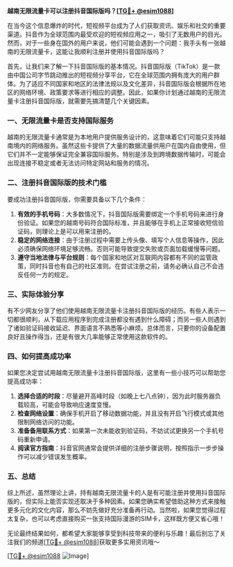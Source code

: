 **越南无限流量卡可以注册抖音国际版吗？[[TG💪+ @esim1088](https://t.me/s/esim1088)]**

在当今这个信息爆炸的时代，短视频平台成为了人们获取资讯、娱乐和社交的重要渠道。抖音作为全球范围内最受欢迎的短视频应用之一，吸引了无数用户的目光。然而，对于一些身在国外的用户来说，他们可能会遇到一个问题：我手头有一张越南的无限流量卡，这能让我顺利注册并使用抖音国际版吗？

首先，让我们来了解一下抖音国际版的基本情况。抖音国际版（TikTok）是一款由中国公司字节跳动推出的短视频分享平台，它在全球范围内拥有庞大的用户群体。为了适应不同国家和地区的法律法规以及文化差异，抖音国际版会根据所在地区的网络环境、政策要求等进行相应的调整。因此，如果你计划通过越南的无限流量卡注册抖音国际版，就需要先搞清楚几个关键因素。

### 一、无限流量卡是否支持国际服务

越南的无限流量卡通常是为本地用户提供服务设计的，这意味着它们可能只支持越南境内的网络服务。虽然这些卡提供了大量的数据流量供用户在国内自由使用，但它们并不一定能够保证完全兼容国际服务。特别是涉及到跨境数据传输时，可能会出现连接不稳定或者无法访问特定网站和服务的情况。

### 二、注册抖音国际版的技术门槛

要成功注册抖音国际版，你需要具备以下几个条件：
1. **有效的手机号码**：大多数情况下，抖音国际版需要绑定一个手机号码来进行身份验证。如果您的越南号码符合国际标准，并且能够在手机上正常接收短信验证码，则理论上是可以用来注册的。
2. **稳定的网络连接**：由于注册过程中需要上传头像、填写个人信息等操作，因此必须确保网络环境足够流畅。否则可能导致提交失败或页面加载缓慢等问题。
3. **遵守当地法律与平台规则**：每个国家和地区对互联网内容都有不同的监管政策，同时抖音也有自己的社区准则。在尝试注册之前，请务必确认自己不会违反任何一方的规定。

### 三、实际体验分享

有不少网友分享了他们使用越南无限流量卡注册抖音国际版的经历。有些人表示一切都很顺利，从下载应用程序到完成注册都没有遇到什么障碍；而另一些人则遇到了诸如验证码接收延迟、界面语言不熟悉等小麻烦。总体而言，只要你的设备配置良好且操作得当，还是有很大几率能够正常使用这款软件的。

### 四、如何提高成功率

如果您决定尝试用越南无限流量卡注册抖音国际版，这里有一些小技巧可以帮助您提高成功率：

1. **选择合适的时段**：尽量避开高峰时段（如晚上七八点钟），因为此时服务器负载较高，可能会导致响应速度变慢。
2. **检查网络设置**：确保手机开启了移动数据功能，并且没有开启飞行模式或其他限制网络访问的功能。
3. **准备备用联系方式**：如果第一次未能收到验证码，不妨试试更换另一个手机号码重新申请。
4. **阅读官方指南**：抖音官网通常会提供详细的注册步骤说明，按照指示一步步操作可以减少错误发生概率。

### 五、总结

综上所述，虽然理论上讲，持有越南无限流量卡的人是有可能注册并使用抖音国际版的，但实际上能否实现还取决于多种因素。如果您确实希望借助这种方式来接触更多元化的文化内容，那么不妨先做好充分准备再行动。当然啦，如果您觉得过程太复杂，也可以考虑直接购买一张支持国际漫游的SIM卡，这样既方便又省心哦！

无论最终结果如何，都希望大家能够享受到科技带来的便利与乐趣！最后别忘了关注我们的频道[[TG💪+ @esim1088](https://t.me/s/esim1088)]获取更多实用资讯哦～

[[TG💪+ @esim1088](https://t.me/s/esim1088) ![Image](https://i.postimg.cc/4NQfJmqS/Snipaste-2025-05-13-00-14-12.png)]